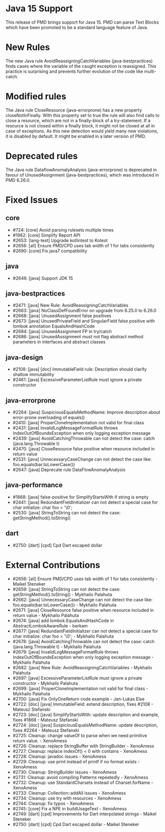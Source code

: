 # Java 15 Support

This release of PMD brings support for Java 15. PMD can parse Text Blocks which have been promoted to be a standard language feature of Java.

# New Rules

The new Java rule AvoidReassigningCatchVariables (java-bestpractices) finds cases where the variable of the caught exception is reassigned. This practice is surprising and prevents further evolution of the code like multi-catch.

# Modified rules

The Java rule CloseResource (java-errorprone) has a new property closeNotInFinally. With this property set to true the rule will also find calls to close a resource, which are not in a finally-block of a try-statement. If a resource is not closed within a finally block, it might not be closed at all in case of exceptions.
As this new detection would yield many new violations, it is disabled by default. It might be enabled in a later version of PMD.

# Deprecated rules

The Java rule DataflowAnomalyAnalysis (java-errorprone) is deprecated in favour of UnusedAssignment (java-bestpractices), which was introduced in PMD 6.26.0.

# Fixed Issues

## core
- #724: [core] Avoid parsing rulesets multiple times
- #1962: [core] Simplify Report API
- #2653: [lang-test] Upgrade kotlintest to Kotest
- #2656: [all] Ensure PMD/CPD uses tab width of 1 for tabs consistently
- #2690: [core] Fix java7 compatibility
## java
- #2646: [java] Support JDK 15
## java-bestpractices
- #2471: [java] New Rule: AvoidReassigningCatchVariables
- #2663: [java] NoClassDefFoundError on upgrade from 6.25.0 to 6.26.0
- #2668: [java] UnusedAssignment false positives
- #2673: [java] UnusedPrivateField and SingularField false positive with lombok annotation EqualsAndHashCode
- #2684: [java] UnusedAssignment FP in try/catch
- #2686: [java] UnusedAssignment must not flag abstract method parameters in interfaces and abstract classes
## java-design
- #2108: [java] [doc] ImmutableField rule: Description should clarify shallow immutability
- #2461: [java] ExcessiveParameterListRule must ignore a private constructor
## java-errorprone
- #2264: [java] SuspiciousEqualsMethodName: Improve description about error-prone overloading of equals()
- #2410: [java] ProperCloneImplementation not valid for final class
- #2431: [java] InvalidLogMessageFormatRule throws IndexOutOfBoundsException when only logging exception message
- #2439: [java] AvoidCatchingThrowable can not detect the case: catch (java.lang.Throwable t)
- #2470: [java] CloseResource false positive when resource included in return value
- #2531: [java] UnnecessaryCaseChange can not detect the case like: foo.equals(bar.toLowerCase())
- #2647: [java] Deprecate rule DataFlowAnomalyAnalysis
## java-performance
- #1868: [java] false-positive for SimplifyStartsWith if string is empty
- #2441: [java] RedundantFieldInitializer can not detect a special case for char initialize: char foo = '\0';
- #2530: [java] StringToString can not detect the case: getStringMethod().toString()
## dart
- #2750: [dart] [cpd] Cpd Dart escaped dollar

# External Contributions

- #2656: [all] Ensure PMD/CPD uses tab width of 1 for tabs consistently - Maikel Steneker
- #2659: [java] StringToString can not detect the case: getStringMethod().toString() - Mykhailo Palahuta
- #2662: [java] UnnecessaryCaseChange can not detect the case like: foo.equals(bar.toLowerCase()) - Mykhailo Palahuta
- #2671: [java] CloseResource false positive when resource included in return value - Mykhailo Palahuta
- #2674: [java] add lombok.EqualsAndHashCode in AbstractLombokAwareRule - berkam
- #2677: [java] RedundantFieldInitializer can not detect a special case for char initialize: char foo = '\0'; - Mykhailo Palahuta
- #2678: [java] AvoidCatchingThrowable can not detect the case: catch (java.lang.Throwable t) - Mykhailo Palahuta
- #2679: [java] InvalidLogMessageFormatRule throws IndexOutOfBoundsException when only logging exception message - Mykhailo Palahuta
- #2682: [java] New Rule: AvoidReassigningCatchVariables - Mykhailo Palahuta
- #2697: [java] ExcessiveParameterListRule must ignore a private constructor - Mykhailo Palahuta
- #2699: [java] ProperCloneImplementation not valid for final class - Mykhailo Palahuta
- #2700: [java] Fix OnlyOneReturn code example - Jan-Lukas Else
- #2722: [doc] [java] ImmutableField: extend description, fixes #2108 - Mateusz Stefanski
- #2723: [doc] [java] SimplifyStartsWith: update description and example, fixes #1868 - Mateusz Stefanski
- #2724: [doc] [java] SuspiciousEqualsMethodName: update description, fixes #2264 - Mateusz Stefanski
- #2725: Cleanup: change valueOf to parse when we need primitive return value. - XenoAmess
- #2726: Cleanup: replace StringBuffer with StringBuilder - XenoAmess
- #2727: Cleanup: replace indexOf() < 0 with contains - XenoAmess
- #2728: Cleanup: javadoc issues - XenoAmess
- #2729: Cleanup: use print instead of printf if no format exists - XenoAmess
- #2730: Cleanup: StringBuilder issues - XenoAmess
- #2731: Cleanup: avoid compiling Patterns repeatedly - XenoAmess
- #2732: Cleanup: use StandardCharsets instead of Charset.forName - XenoAmess
- #2733: Cleanup: Collection::addAll issues - XenoAmess
- #2734: Cleanup: use try with resources - XenoAmess
- #2744: Cleanup: fix typos - XenoAmess
- #2745: [core] Fix a NPE in buildUsageText - XenoAmess
- #2749: [dart] [cpd] Improvements for Dart interpolated strings - Maikel Steneker
- #2750: [dart] [cpd] Cpd Dart escaped dollar - Maikel Steneker
